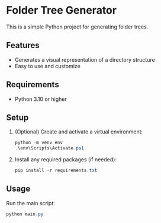 # Folder Tree Generator

This is a simple Python project for generating folder trees.

## Features
- Generates a visual representation of a directory structure
- Easy to use and customize

## Requirements
- Python 3.10 or higher

## Setup
1. (Optional) Create and activate a virtual environment:
   ```powershell
   python -m venv env
   .\env\Scripts\Activate.ps1
   ```
2. Install any required packages (if needed):
   ```powershell
   pip install -r requirements.txt
   ```

## Usage
Run the main script:
```powershell
python main.py
```
